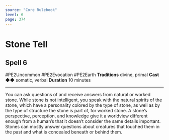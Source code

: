 ```yaml
---
source: "Core Rulebook"
level: 6
page: 374
---
```


# Stone Tell
## Spell 6
#PE2Uncommon #PE2Evocation #PE2Earth 
**Traditions** divine, primal
**Cast** ◆◆ somatic, verbal
**Duration** 10 minutes

-----
You can ask questions of and receive answers from natural or worked stone. While stone is not intelligent, you speak with the natural spirits of the stone, which have a personality colored by the type of stone, as well as by the type of structure the stone is part of, for worked stone. A stone’s perspective, perception, and knowledge give it a worldview different enough from a human’s that it doesn’t consider the same details important. Stones can mostly answer questions about creatures that touched them in the past and what is concealed beneath or behind them.